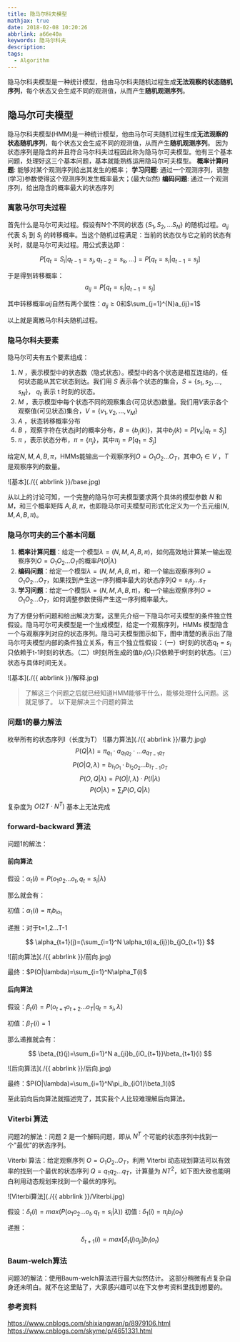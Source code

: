 ```yaml
---
title: 隐马尔科夫模型
mathjax: true
date: 2018-02-08 10:20:26
abbrlink: a66e40a
keywords: 隐马尔科夫
description: 
tags:
  - Algorithm
---
```


隐马尔科夫模型是一种统计模型，他由马尔科夫随机过程生成**无法观察的状态随机序列**，每个状态又会生成不同的观测值，从而产生**随机观测序列**。

<!-- more -->


## 隐马尔可夫模型
隐马尔科夫模型(HMM)是一种统计模型，他由马尔可夫随机过程生成**无法观察的状态随机序列**，每个状态又会生成不同的观测值，从而产生**随机观测序列**。
因为状态序列是隐含的并且符合马尔科夫过程因此称为隐马尔可夫模型。他有三个基本问题，处理好这三个基本问题，基本就能熟练运用隐马尔可夫模型。
**概率计算问题**: 能够对某个观测序列给出其发生的概率；
**学习问题**: 通过一个观测序列，调整(学习)参数使得这个观测序列发生概率最大；(最大似然)
**编码问题**: 通过一个观测序列，给出隐含的概率最大的状态序列

### 离散马尔可夫过程
首先什么是马尔可夫过程。假设有N个不同的状态 $\{S_1,S_2,...S_N\}$ 的随机过程。$a_{ij}$ 代表 $S_i$ 到 $S_j$ 的转移概率。当这个随机过程满足：当前的状态仅与它之前的状态有关时，就是马尔可夫过程。用公式表达即：

$$
P[q_t=S_i|q_{t-1}=s_j,q_{t-2}=s_k,...] = P[q_t=s_i|q_{t-1}=s_j]
$$

于是得到转移概率：
$$
a_{ij}=P[q_t=s_i|q_{t-1}=s_j]
$$

其中转移概率$a{ij}$自然有两个属性：$a_{ij}\geq0$和$\sum_{j=1}^{N}a_{ij}=1$

以上就是离散马尔科夫随机过程。

### 隐马尔科夫要素
隐马尔可夫有五个要素组成：

1. $N$ ，表示模型中的状态数（隐式状态）。模型中的各个状态是相互连结的，任何状态能从其它状态到达。我们用 $S$ 表示各个状态的集合，$S=\{s_1,s_2,...,s_N\}$， $q_t$ 表示 t 时刻的状态。
2. $M$ ，表示模型中每个状态不同的观察集合(可见状态)数量。我们用$V$表示各个观察值(可见状态)集合，$V=\{v_1,v_2,...,v_M\}$
3. $A$ ，状态转移概率分布
4. $B$ ，观察字符在状态j时的概率分布，$B=\{b_j(k)\}$，其中$b_j(k)=P[v_k|q_t=S_j]$
5. $\pi$ ，表示状态分布，$\pi=\{\pi_j\}$，其中$\pi_j=P[q_1=S_j]$

给定$N,M,A,B,\pi$，HMMs能输出一个观察序列$O=O_1O_2...O_T$，其中$O_t\in V$ ，$T$ 是观察序列的数量。

![基本](./{{ abbrlink }}/base.jpg)

从以上的讨论可知，一个完整的隐马尔可夫模型要求两个具体的模型参数 $N$ 和 $M$，和三个概率矩阵 $A,B,π$，也即隐马尔可夫模型可形式化定义为一个五元组$(N,M,A,B,π)$。

### 隐马尔可夫的三个基本问题

1. **概率计算问题**：给定一个模型$\lambda=(N,M,A,B,\pi)$，如何高效地计算某一输出观察序列$O=O_1O_2...O_T$的概率$P(O|\lambda)$
2. **编码问题**：给定一个模型$\lambda=(N,M,A,B,\pi)$，和一个输出观察序列$O=O_1O_2...O_T$，如果找到产生这一序列概率最大的状态序列$Q=s_is_j...s_T$
3. **学习问题**：给定一个模型$\lambda=(N,M,A,B,\pi)$，和一个输出观察序列$O=O_1O_2...O_T$，如何调整参数使得产生这一序列概率最大。

为了方便分析问题和给出解决方案，这里先介绍一下隐马尔可夫模型的条件独立性假设。隐马可尔可夫模型是一个生成模型，给定一个观察序列，HMMs 模型隐含一个与观察序列对应的状态序列。隐马可夫模型图示如下，图中清楚的表示出了隐马尔可夫模型内部的条件独立关系，有三个独立性假设：（一）t时刻的状态$q_t=s_i$只依赖于t-1时刻的状态。（二）t时刻所生成的值$b_i(O_t)$只依赖于t时刻的状态。（三）状态与具体时间无关。

![基本](./{{ abbrlink }}/解释.jpg)


> 了解这三个问题之后就已经知道HMM能够干什么，能够处理什么问题。这就足够了。
>  以下是解决三个问题的算法

### 问题1的暴力解法
枚举所有的状态序列I（长度为T）
![暴力算法](./{{ abbrlink }}/暴力.jpg)
 $$
P(Q|\lambda)=\pi_{q_1}\cdot a_{q_1q_2}\cdot...a_{q_{T-1}q_{T}}
$$
$$
P(O|Q,\lambda)=b_{I_1O_1}\cdot b_{I_2O_2}...b_{I_{T-1}O_T}
$$
$$
P(O,Q|\lambda)=P(O|I,\lambda)\cdot P(I|\lambda)
$$
$$
P(O|\lambda)=\sum_I P(O,Q|\lambda)
$$

复杂度为 $O(2T\cdot N^T)$ 基本上无法完成

### forward-backward 算法
问题1的解法：
#### 前向算法
假设：$\alpha_t(i)=P(o_1o_2...o_t,q_t=s_i|\lambda)$

那么就会有：

初值：$\alpha_1(i)=\pi_ib_{io_1}$

递推：对于t=1,2...T-1

$$
\alpha_{t+1}(j)=(\sum_{i=1}^N \alpha_t(i)a_{ij})b_{jO_{t+1}}
$$

![前向算法](./{{ abbrlink }}/前向.jpg)

最终：$P(O|\lambda)=\sum_{i=1}^N\alpha_T(i)$

#### 后向算法
假设：$\beta_t(i)=P(o_{t+1}o_{t+2}...o_T|q_t=s_i,\lambda)$

初值：$\beta_T(i)=1$

那么递推就会有：

$$
\beta_{t}(j)=\sum_{i=1}^N a_{ji}b_{iO_{t+1}}\beta_{t+1}(i)
$$

![后向算法](./{{ abbrlink }}/后向.jpg)

最终：$P(O|\lambda)=\sum_{i=1}^N\pi_ib_{iO1}\beta_1(i)$

至此前向后向算法就描述完了，其实我个人比较难理解后向算法。

### Viterbi 算法
问题2的解法：问题 2 是一个解码问题，即从 $N^T$ 个可能的状态序列中找到一个"最优"的状态序列。

Viterbi 算法：给定观察序列 $Ο=Ο_1Ο_2..Ο_T$，利用 Viterbi 动态规划算法可以有效率的找到一个最优的状态序列 $Q=q_1q_2...q_T$，计算量为 $NT^2$，如下图大致也能明白利用动态规划来找到一个最优的序列。


![Viterbi算法](./{{ abbrlink }}/Viterbi.jpg)

假设：$\delta_t(i)=max(P(o_1o_2...o_t,q_t=s_i|\lambda))$
初值 : $\delta_1(i)=\pi_ib_i(o_1)$

递推：
$$
\delta_{t+1}(i) = max[\delta_t(j)a_{ji}]b_i(o_t)
$$

### Baum-welch算法
问题3的解法：使用Baum-welch算法进行最大似然估计。
这部分稍微有点复杂自身还未明白。就不在这里贴了，大家感兴趣可以在下文参考资料里找到想要的。



### 参考资料
https://www.cnblogs.com/shixiangwan/p/8979106.html
https://www.cnblogs.com/skyme/p/4651331.html



